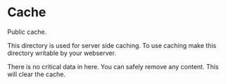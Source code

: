 # Cache

Public cache.

This directory is used for server side caching. To use caching make this
directory writable by your webserver.

There is no critical data in here. You can safely remove any content. This
will clear the cache.
